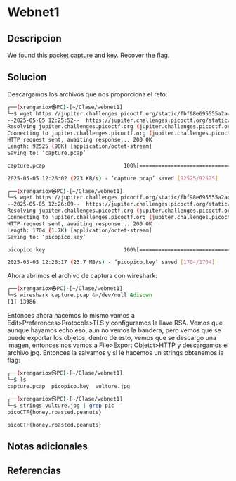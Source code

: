 # Webnet1
## Descripcion
We found this [packet capture](https://jupiter.challenges.picoctf.org/static/fbf98e695555a2a48fe42c9a245de376/capture.pcap) and [key](https://jupiter.challenges.picoctf.org/static/fbf98e695555a2a48fe42c9a245de376/picopico.key). Recover the flag.
## Solucion
Descargamos los archivos que nos proporciona el reto:
```sh
┌──(xrengariox㉿PC)-[~/Clase/webnet1]
└─$ wget https://jupiter.challenges.picoctf.org/static/fbf98e695555a2a48fe42c9a245de376/capture.pcap
--2025-05-05 12:25:52--  https://jupiter.challenges.picoctf.org/static/fbf98e695555a2a48fe42c9a245de376/capture.pcap
Resolving jupiter.challenges.picoctf.org (jupiter.challenges.picoctf.org)... 3.131.60.8
Connecting to jupiter.challenges.picoctf.org (jupiter.challenges.picoctf.org)|3.131.60.8|:443... connected.
HTTP request sent, awaiting response... 200 OK
Length: 92525 (90K) [application/octet-stream]
Saving to: ‘capture.pcap’

capture.pcap                         100%[===================================================================>]  90.36K   223KB/s    in 0.4s    

2025-05-05 12:26:02 (223 KB/s) - ‘capture.pcap’ saved [92525/92525]

┌──(xrengariox㉿PC)-[~/Clase/webnet1]
└─$ wget https://jupiter.challenges.picoctf.org/static/fbf98e695555a2a48fe42c9a245de376/picopico.key
--2025-05-05 12:26:09--  https://jupiter.challenges.picoctf.org/static/fbf98e695555a2a48fe42c9a245de376/picopico.key
Resolving jupiter.challenges.picoctf.org (jupiter.challenges.picoctf.org)... 3.131.60.8
Connecting to jupiter.challenges.picoctf.org (jupiter.challenges.picoctf.org)|3.131.60.8|:443... connected.
HTTP request sent, awaiting response... 200 OK
Length: 1704 (1.7K) [application/octet-stream]
Saving to: ‘picopico.key’

picopico.key                         100%[===================================================================>]   1.66K  --.-KB/s    in 0s      

2025-05-05 12:26:17 (23.7 MB/s) - ‘picopico.key’ saved [1704/1704]

```

Ahora abrimos el archivo de captura con wireshark:
```sh
┌──(xrengariox㉿PC)-[~/Clase/webnet1]
└─$ wireshark capture.pcap &>/dev/null &disown                                                      
[1] 13986
```

Entonces ahora hacemos lo mismo vamos a Edit>Preferences>Protocols>TLS y configuramos la llave RSA.
Vemos que aunque hayamos echo eso, aun no vemos la bandera, pero vemos que se puede exportar los objetos, dentro de esto, vemos que se descargo una imagen, entonces nos vamos a File>Export Objetct>HTTP y descargamos el archivo jpg. Entonces la salvamos y si le hacemos un strings obtenemos la flag:
```sh
┌──(xrengariox㉿PC)-[~/Clase/webnet1]
└─$ ls
capture.pcap  picopico.key  vulture.jpg
                                                                                                                                                 
┌──(xrengariox㉿PC)-[~/Clase/webnet1]
└─$ strings vulture.jpg | grep pic
picoCTF{honey.roasted.peanuts}
```

```flag
picoCTF{honey.roasted.peanuts}
```

## Notas adicionales

## Referencias
